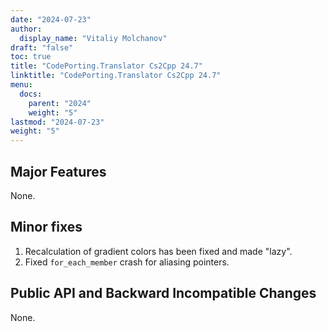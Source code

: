 ```yaml
---
date: "2024-07-23"
author:
  display_name: "Vitaliy Molchanov"
draft: "false"
toc: true
title: "CodePorting.Translator Cs2Cpp 24.7"
linktitle: "CodePorting.Translator Cs2Cpp 24.7"
menu:
  docs:
    parent: "2024"
    weight: "5"
lastmod: "2024-07-23"
weight: "5"
---
```


## Major Features ##

None.

## Minor fixes ##

1. Recalculation of gradient colors has been fixed and made "lazy".
1. Fixed `for_each_member` crash for aliasing pointers.

## Public API and Backward Incompatible Changes ##

None.
